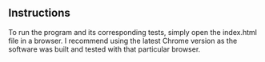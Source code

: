 ## Instructions

To run the program and its corresponding tests, simply open the index.html file in a browser.
I recommend using the latest Chrome version as the software was built and tested with that particular browser.
